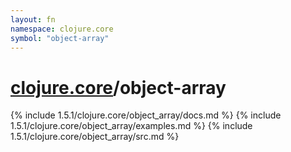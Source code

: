 ```yaml
---
layout: fn
namespace: clojure.core
symbol: "object-array"
---
```


# [clojure.core](../)/object-array

{% include 1.5.1/clojure.core/object_array/docs.md %}
{% include 1.5.1/clojure.core/object_array/examples.md %}
{% include 1.5.1/clojure.core/object_array/src.md %}

